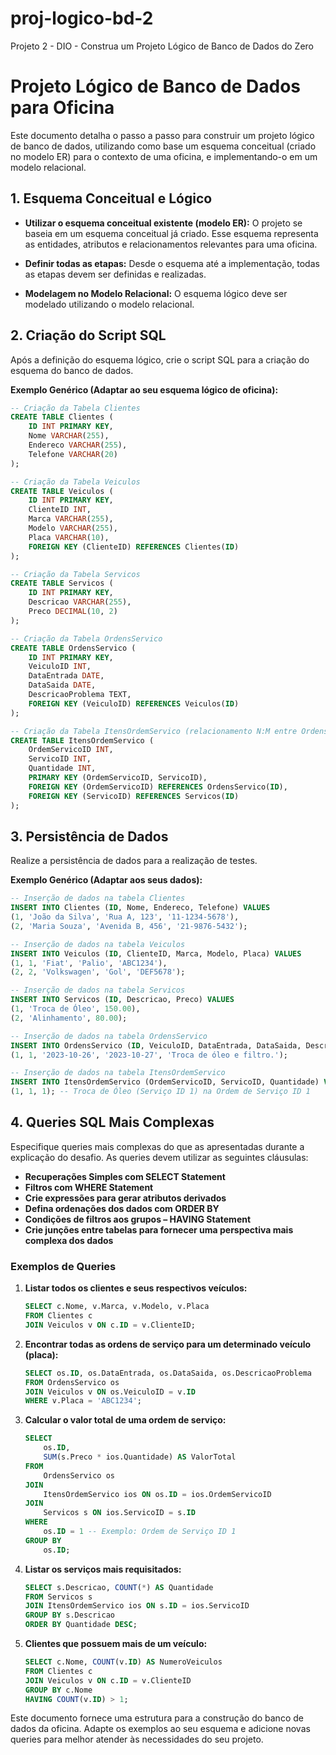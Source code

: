 # proj-logico-bd-2
Projeto 2 - DIO - Construa um Projeto Lógico de Banco de Dados do Zero

# Projeto Lógico de Banco de Dados para Oficina

Este documento detalha o passo a passo para construir um projeto lógico de banco de dados, utilizando como base um esquema conceitual (criado no modelo ER) para o contexto de uma oficina, e implementando-o em um modelo relacional.

## 1. Esquema Conceitual e Lógico

*   **Utilizar o esquema conceitual existente (modelo ER):** O projeto se baseia em um esquema conceitual já criado.  Esse esquema representa as entidades, atributos e relacionamentos relevantes para uma oficina.

*   **Definir todas as etapas:** Desde o esquema até a implementação, todas as etapas devem ser definidas e realizadas.

*   **Modelagem no Modelo Relacional:** O esquema lógico deve ser modelado utilizando o modelo relacional.

## 2. Criação do Script SQL

Após a definição do esquema lógico, crie o script SQL para a criação do esquema do banco de dados.

**Exemplo Genérico (Adaptar ao seu esquema lógico de oficina):**

```sql
-- Criação da Tabela Clientes
CREATE TABLE Clientes (
    ID INT PRIMARY KEY,
    Nome VARCHAR(255),
    Endereco VARCHAR(255),
    Telefone VARCHAR(20)
);

-- Criação da Tabela Veiculos
CREATE TABLE Veiculos (
    ID INT PRIMARY KEY,
    ClienteID INT,
    Marca VARCHAR(255),
    Modelo VARCHAR(255),
    Placa VARCHAR(10),
    FOREIGN KEY (ClienteID) REFERENCES Clientes(ID)
);

-- Criação da Tabela Servicos
CREATE TABLE Servicos (
    ID INT PRIMARY KEY,
    Descricao VARCHAR(255),
    Preco DECIMAL(10, 2)
);

-- Criação da Tabela OrdensServico
CREATE TABLE OrdensServico (
    ID INT PRIMARY KEY,
    VeiculoID INT,
    DataEntrada DATE,
    DataSaida DATE,
    DescricaoProblema TEXT,
    FOREIGN KEY (VeiculoID) REFERENCES Veiculos(ID)
);

-- Criação da Tabela ItensOrdemServico (relacionamento N:M entre OrdensServico e Servicos)
CREATE TABLE ItensOrdemServico (
    OrdemServicoID INT,
    ServicoID INT,
    Quantidade INT,
    PRIMARY KEY (OrdemServicoID, ServicoID),
    FOREIGN KEY (OrdemServicoID) REFERENCES OrdensServico(ID),
    FOREIGN KEY (ServicoID) REFERENCES Servicos(ID)
);
```

## 3. Persistência de Dados

Realize a persistência de dados para a realização de testes.

**Exemplo Genérico (Adaptar aos seus dados):**

```sql
-- Inserção de dados na tabela Clientes
INSERT INTO Clientes (ID, Nome, Endereco, Telefone) VALUES
(1, 'João da Silva', 'Rua A, 123', '11-1234-5678'),
(2, 'Maria Souza', 'Avenida B, 456', '21-9876-5432');

-- Inserção de dados na tabela Veiculos
INSERT INTO Veiculos (ID, ClienteID, Marca, Modelo, Placa) VALUES
(1, 1, 'Fiat', 'Palio', 'ABC1234'),
(2, 2, 'Volkswagen', 'Gol', 'DEF5678');

-- Inserção de dados na tabela Servicos
INSERT INTO Servicos (ID, Descricao, Preco) VALUES
(1, 'Troca de Óleo', 150.00),
(2, 'Alinhamento', 80.00);

-- Inserção de dados na tabela OrdensServico
INSERT INTO OrdensServico (ID, VeiculoID, DataEntrada, DataSaida, DescricaoProblema) VALUES
(1, 1, '2023-10-26', '2023-10-27', 'Troca de óleo e filtro.');

-- Inserção de dados na tabela ItensOrdemServico
INSERT INTO ItensOrdemServico (OrdemServicoID, ServicoID, Quantidade) VALUES
(1, 1, 1); -- Troca de Óleo (Serviço ID 1) na Ordem de Serviço ID 1
```

## 4. Queries SQL Mais Complexas

Especifique queries mais complexas do que as apresentadas durante a explicação do desafio. As queries devem utilizar as seguintes cláusulas:

*   **Recuperações Simples com SELECT Statement**
*   **Filtros com WHERE Statement**
*   **Crie expressões para gerar atributos derivados**
*   **Defina ordenações dos dados com ORDER BY**
*   **Condições de filtros aos grupos – HAVING Statement**
*   **Crie junções entre tabelas para fornecer uma perspectiva mais complexa dos dados**

### Exemplos de Queries

1.  **Listar todos os clientes e seus respectivos veículos:**

    ```sql
    SELECT c.Nome, v.Marca, v.Modelo, v.Placa
    FROM Clientes c
    JOIN Veiculos v ON c.ID = v.ClienteID;
    ```

2.  **Encontrar todas as ordens de serviço para um determinado veículo (placa):**

    ```sql
    SELECT os.ID, os.DataEntrada, os.DataSaida, os.DescricaoProblema
    FROM OrdensServico os
    JOIN Veiculos v ON os.VeiculoID = v.ID
    WHERE v.Placa = 'ABC1234';
    ```

3.  **Calcular o valor total de uma ordem de serviço:**

    ```sql
    SELECT
        os.ID,
        SUM(s.Preco * ios.Quantidade) AS ValorTotal
    FROM
        OrdensServico os
    JOIN
        ItensOrdemServico ios ON os.ID = ios.OrdemServicoID
    JOIN
        Servicos s ON ios.ServicoID = s.ID
    WHERE
        os.ID = 1 -- Exemplo: Ordem de Serviço ID 1
    GROUP BY
        os.ID;
    ```

4.  **Listar os serviços mais requisitados:**

    ```sql
    SELECT s.Descricao, COUNT(*) AS Quantidade
    FROM Servicos s
    JOIN ItensOrdemServico ios ON s.ID = ios.ServicoID
    GROUP BY s.Descricao
    ORDER BY Quantidade DESC;
    ```

5.  **Clientes que possuem mais de um veículo:**

    ```sql
    SELECT c.Nome, COUNT(v.ID) AS NumeroVeiculos
    FROM Clientes c
    JOIN Veiculos v ON c.ID = v.ClienteID
    GROUP BY c.Nome
    HAVING COUNT(v.ID) > 1;
    ```

Este documento fornece uma estrutura para a construção do banco de dados da oficina. 
Adapte os exemplos ao seu esquema e adicione novas queries para melhor atender às necessidades do seu projeto.

